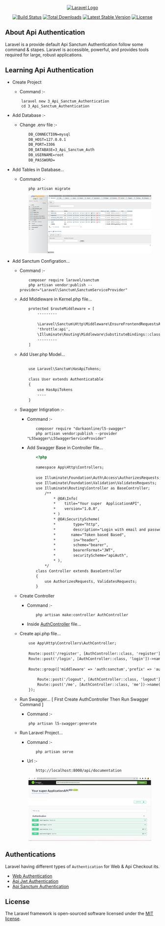<p align="center"><a href="https://laravel.com" target="_blank"><img src="https://raw.githubusercontent.com/laravel/art/master/logo-lockup/5%20SVG/2%20CMYK/1%20Full%20Color/laravel-logolockup-cmyk-red.svg" width="400" alt="Laravel Logo"></a></p>

<p align="center">
<a href="https://github.com/laravel/framework/actions"><img src="https://github.com/laravel/framework/workflows/tests/badge.svg" alt="Build Status"></a>
<a href="https://packagist.org/packages/laravel/framework"><img src="https://img.shields.io/packagist/dt/laravel/framework" alt="Total Downloads"></a>
<a href="https://packagist.org/packages/laravel/framework"><img src="https://img.shields.io/packagist/v/laravel/framework" alt="Latest Stable Version"></a>
<a href="https://packagist.org/packages/laravel/framework"><img src="https://img.shields.io/packagist/l/laravel/framework" alt="License"></a>
</p>

## About Api Authentication

Laravel is a provide default Api Sanctum Authentication follow some command & stapes.
Laravel is accessible, powerful, and provides tools required for large, robust applications.

## Learning Api Authentication
- Create Project
    - Command :-
    ```
        laravel new 3_Api_Sanctum_Authentication
        cd 3_Api_Sanctum_Authentication
    ```

- Add Database :-

    - Change .env file :-
        ```html
            DB_CONNECTION=mysql
            DB_HOST=127.0.0.1
            DB_PORT=3306
            DB_DATABASE=3_Api_Sanctum_Auth
            DB_USERNAME=root
            DB_PASSWORD=
        ```

-  Add Tables in Database...
    - Command :-
        ```
            php artisan migrate
        ```

        <p align="center"><a href="https://raw.githubusercontent.com/dharmilweb/3_Api_Sanctum_Auth/master/public/Api_Auth/Input_1.png" target="_blank"><img src="https://github.com/dharmilweb/3_Api_Sanctum_Auth/blob/master/public/Api_Auth/Input_1.png" width="400" alt="Laravel Logo"></a></p>

- Add Sanctum Configration...
    - Command :-
        ```
            composer require laravel/sanctum
            php artisan vendor:publish --provider="Laravel\Sanctum\SanctumServiceProvider"
        ```

    - Add Middleware in Kernel.php file...
        ```html
            protected $routeMiddleware = [
                ---------
                
                \Laravel\Sanctum\Http\Middleware\EnsureFrontendRequestsAreStateful::class,
                'throttle:api',
                \Illuminate\Routing\Middleware\SubstituteBindings::class,
                ---------
            ]
        ```

    - Add  User.php Model...
        ```html
            
            use Laravel\Sanctum\HasApiTokens;

            class User extends Authenticatable
            {
                use HasApiTokens
                ----
            }

        ```

    - Swagger Intigration :-
        - Command :-
            ```
                composer require "darkaonline/l5-swagger"
                php artisan vendor:publish --provider "L5Swagger\L5SwaggerServiceProvider"
            ```

        - Add Swagger Base in Controller file...

            ```html
                <?php

                namespace App\Http\Controllers;

                use Illuminate\Foundation\Auth\Access\AuthorizesRequests;
                use Illuminate\Foundation\Validation\ValidatesRequests;
                use Illuminate\Routing\Controller as BaseController;
                    /**
                        * @OA\Info(
                        *    title="Your super  ApplicationAPI",
                        *    version="1.0.0",
                        * )
                        * @OA\SecurityScheme(
                        *        type="http",
                        *        description="Login with email and password to get the authentication token",
                        *       name="Token based Based",
                        *        in="header",
                        *        scheme="bearer",
                        *        bearerFormat="JWT",
                        *        securityScheme="apiAuth",
                        * ),
                    */
                class Controller extends BaseController
                {
                    use AuthorizesRequests, ValidatesRequests;
                }

            ```

    - Create Controller
        - Command :-
            ```
                php artisan make:controller AuthController
            ```

        - Inside [AuthController] file...

        [AuthController]: https://github.com/dharmilweb/3_Api_Sanctum_Auth/blob/master/app/Http/Controllers/AuthController.php


    - Create api.php file...

        ```html
            use App\Http\Controllers\AuthController;

            Route::post('/register', [AuthController::class, 'register'])->name('register');
            Route::post('/login', [AuthController::class, 'login'])->name('login');

            Route::group(['middleware' => 'auth:sanctum','prefix' => 'auth'], function ($router) {

                Route::post('/logout', [AuthController::class, 'logout'])->name('logout');
                Route::post('/me', [AuthController::class, 'me'])->name('me');
            });
        ```
                
    - Run Swagger... [ First Create AuthController Then Run Swagger Command ]
        - Command :-
        ```
            php artisan l5-swagger:generate
        ```

    - Run Laravel Project...
        - Command :-
            ```
                php artisan serve
            ```

        - Url :-
            ```
                http://localhost:8000/api/documentation
            ```

        <p align="center"><a href="https://raw.githubusercontent.com/dharmilweb/3_Api_Sanctum_Auth/master/public/Api_Auth/Input_2.png" target="_blank"><img src="https://github.com/dharmilweb/3_Api_Sanctum_Auth/blob/master/public/Api_Auth/Input_2.png" width="400" alt="Laravel Logo"></a></p>

## Authentications
Laravel having different types of `Authentication` for Web & Api Checkout its.

- [Web Authentication]
- [Api Jwt Authentication]
- [Api Sanctum Authentication]

[Web Authentication]: https://github.com/dharmilweb/1_Web_Authentication
[Api Jwt Authentication]: https://github.com/dharmilweb/2_Api_Jwt_Authentication
[Api Sanctum Authentication]: https://github.com/dharmilweb/3_Api_Sanctum_Auth

## License

The Laravel framework is open-sourced software licensed under the [MIT license](https://opensource.org/licenses/MIT).